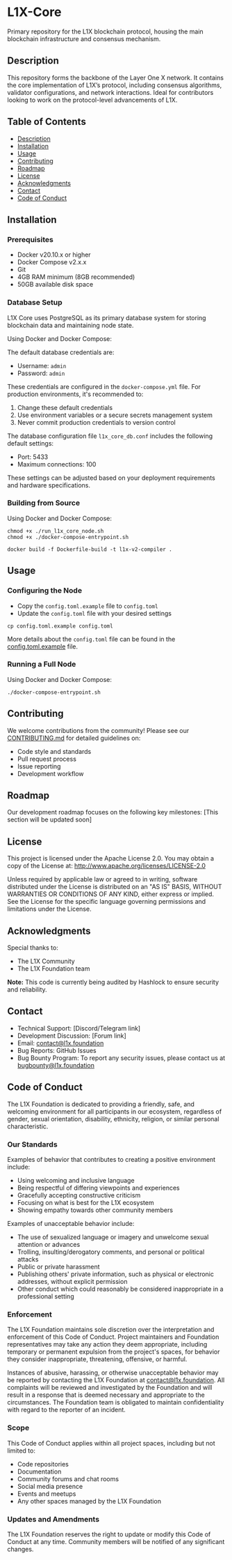# L1X-Core

Primary repository for the L1X blockchain protocol, housing the main blockchain infrastructure and consensus mechanism.

## Description
This repository forms the backbone of the Layer One X network. It contains the core implementation of L1X’s protocol, including consensus algorithms, validator configurations, and network interactions. Ideal for contributors looking to work on the protocol-level advancements of L1X.

## Table of Contents
- [Description](#description)
- [Installation](#installation)
- [Usage](#usage)
- [Contributing](#contributing)
- [Roadmap](#roadmap)
- [License](#license)
- [Acknowledgments](#acknowledgments)
- [Contact](#contact)
- [Code of Conduct](#code-of-conduct)

## Installation

### Prerequisites
- Docker v20.10.x or higher
- Docker Compose v2.x.x
- Git
- 4GB RAM minimum (8GB recommended)
- 50GB available disk space


### Database Setup

L1X Core uses PostgreSQL as its primary database system for storing blockchain data and maintaining node state.

Using Docker and Docker Compose:

The default database credentials are:
- Username: `admin`
- Password: `admin`

These credentials are configured in the `docker-compose.yml` file. For production environments, it's recommended to:
1. Change these default credentials
2. Use environment variables or a secure secrets management system
3. Never commit production credentials to version control

The database configuration file `l1x_core_db.conf` includes the following default settings:
- Port: 5433
- Maximum connections: 100

These settings can be adjusted based on your deployment requirements and hardware specifications.

### Building from Source

Using Docker and Docker Compose:

```
chmod +x ./run_l1x_core_node.sh
chmod +x ./docker-compose-entrypoint.sh
```

```
docker build -f Dockerfile-build -t l1x-v2-compiler .
```

## Usage

### Configuring the Node

- Copy the `config.toml.example` file to `config.toml`
- Update the `config.toml` file with your desired settings

```
cp config.toml.example config.toml
```

More details about the `config.toml` file can be found in the [config.toml.example](config.toml.example) file.

### Running a Full Node

Using Docker and Docker Compose:

```
./docker-compose-entrypoint.sh
```


## Contributing
We welcome contributions from the community! Please see our [CONTRIBUTING.md](CONTRIBUTING.md) for detailed guidelines on:
- Code style and standards
- Pull request process
- Issue reporting
- Development workflow

## Roadmap
Our development roadmap focuses on the following key milestones:
[This section will be updated soon]


## License

This project is licensed under the Apache License 2.0. You may obtain a copy of the License at: http://www.apache.org/licenses/LICENSE-2.0

Unless required by applicable law or agreed to in writing, software distributed under the License is distributed on an "AS IS" BASIS, WITHOUT WARRANTIES OR CONDITIONS OF ANY KIND, either express or implied. See the License for the specific language governing permissions and limitations under the License.


## Acknowledgments
Special thanks to:
- The L1X Community
- The L1X Foundation team

**Note:** This code is currently being audited by Hashlock to ensure security and reliability.


## Contact
- Technical Support: [Discord/Telegram link]
- Development Discussion: [Forum link]
- Email: contact@l1x.foundation
- Bug Reports: GitHub Issues
- Bug Bounty Program: To report any security issues, please contact us at bugbounty@l1x.foundation

## Code of Conduct

The L1X Foundation is dedicated to providing a friendly, safe, and welcoming environment for all participants in our ecosystem, regardless of gender, sexual orientation, disability, ethnicity, religion, or similar personal characteristic.

### Our Standards

Examples of behavior that contributes to creating a positive environment include:
- Using welcoming and inclusive language
- Being respectful of differing viewpoints and experiences
- Gracefully accepting constructive criticism
- Focusing on what is best for the L1X ecosystem
- Showing empathy towards other community members

Examples of unacceptable behavior include:
- The use of sexualized language or imagery and unwelcome sexual attention or advances
- Trolling, insulting/derogatory comments, and personal or political attacks
- Public or private harassment
- Publishing others' private information, such as physical or electronic addresses, without explicit permission
- Other conduct which could reasonably be considered inappropriate in a professional setting

### Enforcement

The L1X Foundation maintains sole discretion over the interpretation and enforcement of this Code of Conduct. Project maintainers and Foundation representatives may take any action they deem appropriate, including temporary or permanent expulsion from the project's spaces, for behavior they consider inappropriate, threatening, offensive, or harmful.

Instances of abusive, harassing, or otherwise unacceptable behavior may be reported by contacting the L1X Foundation at contact@l1x.foundation. All complaints will be reviewed and investigated by the Foundation and will result in a response that is deemed necessary and appropriate to the circumstances. The Foundation team is obligated to maintain confidentiality with regard to the reporter of an incident.

### Scope

This Code of Conduct applies within all project spaces, including but not limited to:
- Code repositories
- Documentation
- Community forums and chat rooms
- Social media presence
- Events and meetups
- Any other spaces managed by the L1X Foundation

### Updates and Amendments

The L1X Foundation reserves the right to update or modify this Code of Conduct at any time. Community members will be notified of any significant changes.